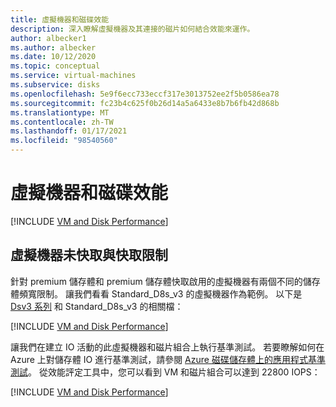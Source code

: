 ```yaml
---
title: 虛擬機器和磁碟效能
description: 深入瞭解虛擬機器及其連接的磁片如何結合效能來運作。
author: albecker1
ms.author: albecker
ms.date: 10/12/2020
ms.topic: conceptual
ms.service: virtual-machines
ms.subservice: disks
ms.openlocfilehash: 5e9f6ecc733eccf317e3013752ee2f5b0586ea78
ms.sourcegitcommit: fc23b4c625f0b26d14a5a6433e8b7b6fb42d868b
ms.translationtype: MT
ms.contentlocale: zh-TW
ms.lasthandoff: 01/17/2021
ms.locfileid: "98540560"
---
```

# <a name="virtual-machine-and-disk-performance"></a>虛擬機器和磁碟效能
[!INCLUDE [VM and Disk Performance](../../includes/virtual-machine-disk-performance.md)]

## <a name="virtual-machine-uncached-vs-cached-limits"></a>虛擬機器未快取與快取限制
針對 premium 儲存體和 premium 儲存體快取啟用的虛擬機器有兩個不同的儲存體頻寬限制。 讓我們看看 Standard_D8s_v3 的虛擬機器作為範例。 以下是 [Dsv3 系列](dv3-dsv3-series.md) 和 Standard_D8s_v3 的相關檔：

[!INCLUDE [VM and Disk Performance](../../includes/virtual-machine-disk-performance-2.md)]

讓我們在建立 IO 活動的此虛擬機器和磁片組合上執行基準測試。 若要瞭解如何在 Azure 上對儲存體 IO 進行基準測試，請參閱 [Azure 磁碟儲存體上的應用程式基準測試](disks-benchmarks.md)。 從效能評定工具中，您可以看到 VM 和磁片組合可以達到 22800 IOPS：

[!INCLUDE [VM and Disk Performance](../../includes/virtual-machine-disk-performance-3.md)]
